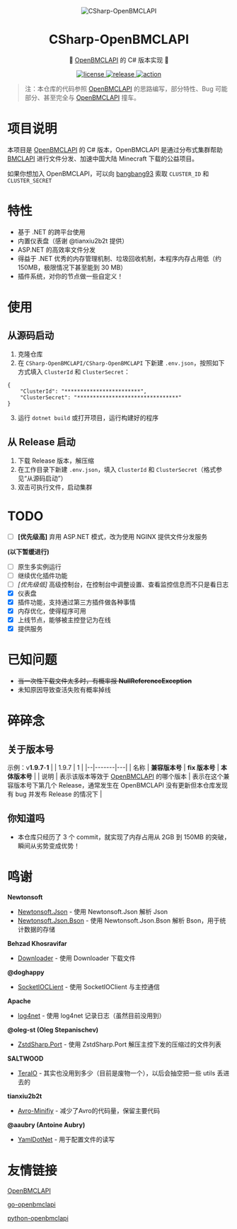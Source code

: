 ﻿<div align="center">

![CSharp-OpenBMCLAPI](https://github.com/SALTWOOD/CSharp-OpenBMCLAPI/assets/105980161/20b4b593-4ab9-445b-8a4b-6e329aa041c2)

# CSharp-OpenBMCLAPI
🎉 [OpenBMCLAPI](https://github.com/bangbang93/openbmclapi) 的 C# 版本实现 🎉

  <a href="https://raw.githubusercontent.com/Mrs4s/go-cqhttp/master/LICENSE">
    <img src="https://img.shields.io/github/license/SALTWOOD/CSharp-OpenBMCLAPI" alt="license">
  </a>
  <a href="https://github.com/Mrs4s/go-cqhttp/releases">
    <img src="https://img.shields.io/github/v/release/SALTWOOD/CSharp-OpenBMCLAPI?color=blueviolet&include_prereleases" alt="release">
  </a>
  <a href="https://github.com/SALTWOOD/CSharp-OpenBMCLAPI/actions">
    <img src="https://github.com/SALTWOOD/CSharp-OpenBMCLAPI/workflows/.NET/badge.svg" alt="action">
  </a>
</div>

> 注：本仓库的代码参照 [OpenBMCLAPI](https://github.com/bangbang93/openbmclapi) 的思路编写，部分特性、Bug 可能部分、甚至完全与 [OpenBMCLAPI](https://github.com/bangbang93/openbmclapi) 撞车。

# 项目说明

本项目是 [OpenBMCLAPI](https://github.com/bangbang93/openbmclapi) 的 C# 版本，OpenBMCLAPI 是通过分布式集群帮助 [BMCLAPI](https://bmclapidoc.bangbang93.com/) 进行文件分发、加速中国大陆 Minecraft 下载的公益项目。

如果你想加入 OpenBMCLAPI，可以向 [bangbang93](https://github.com/bangbang93) 索取 `CLUSTER_ID` 和 `CLUSTER_SECRET`

# 特性

- 基于 .NET 的跨平台使用
- 内置仪表盘（感谢 @tianxiu2b2t 提供）
- ASP.NET 的高效率文件分发
- 得益于 .NET 优秀的内存管理机制、垃圾回收机制，本程序内存占用低（约 150MB，极限情况下甚至能到 30 MB）
- 插件系统，对你的节点做一些自定义！

# 使用

## 从源码启动

1. 克隆仓库
2. 在 `CSharp-OpenBMCLAPI/CSharp-OpenBMCLAPI` 下新建 `.env.json`，按照如下方式填入 `ClusterId` 和 `ClusterSecret`：
```
{
	"ClusterId": "************************",
	"ClusterSecret": "********************************"
}
```
3. 运行 `dotnet build` 或打开项目，运行构建好的程序

## 从 Release 启动

1. 下载 Release 版本，解压缩
2. 在工作目录下新建 `.env.json`，填入 `ClusterId` 和 `ClusterSecret`（格式参见“从源码启动”）
3. 双击可执行文件，启动集群

# TODO

- [ ] **[优先级高]** 弃用 ASP.NET 模式，改为使用 NGINX 提供文件分发服务

**(以下暂缓进行)**

- [ ] 原生多实例运行
- [ ] 继续优化插件功能
- [ ] *[优先级低]* 高级控制台，在控制台中调整设置、查看监控信息而不只是看日志
- [x] 仪表盘
- [x] 插件功能，支持通过第三方插件做各种事情
- [x] 内存优化，使得程序可用
- [x] 上线节点，能够被主控登记为在线
- [x] 提供服务

# 已知问题
- ~~当一次性下载文件太多时，有概率报 **NullReferenceException**~~
- 未知原因导致查活失败有概率掉线

# 碎碎念
## 关于版本号
示例：v**1.9.7**-**1**
|  | 1.9.7 | 1 |
|--|-------|---|
| 名称 | **兼容版本号** | **fix 版本号** | **本体版本号** |
| 说明 | 表示该版本等效于 [OpenBMCLAPI](https://github.com/bangbang93/openbmclapi) 的哪个版本 | 表示在这个兼容版本号下第几个 Release，通常发生在 OpenBMCLAPI 没有更新但本仓库发现有 bug 并发布 Release 的情况下 |

## 你知道吗

- 本仓库只经历了 3 个 commit，就实现了内存占用从 2GB 到 150MB 的突破，瞬间从劣势变成优势！

# 鸣谢

**Newtonsoft**
- [Newtonsoft.Json](https://www.newtonsoft.com/json) - 使用 Newtonsoft.Json 解析 Json
- [Newtonsoft.Json.Bson](https://www.newtonsoft.com/json) - 使用 Newtonsoft.Json.Bson 解析 Bson，用于统计数据的存储

**Behzad Khosravifar**
- [Downloader](https://github.com/bezzad/Downloader) - 使用 Downloader 下载文件

**@doghappy**
- [SocketIOCLient](https://github.com/doghappy/socket.io-client-csharp) - 使用 SocketIOClient 与主控通信

**Apache**
- [log4net](https://logging.apache.org/log4net/) - 使用 log4net 记录日志（虽然目前没用到）

**@oleg-st (Oleg Stepanischev)**
- [ZstdSharp.Port](https://github.com/oleg-st/ZstdSharp) - 使用 ZstdSharp.Port 解压主控下发的压缩过的文件列表

**SALTWOOD**
- [TeraIO](https://github.com/SALTWOOD/TeraIO) - 其实也没用到多少（目前是废物一个），以后会抽空把一些 utils 丢进去的

**tianxiu2b2t**
- [Avro-Minifiy](https://github.com/TTB-Network/python-openbmclapi) - 减少了Avro的代码量，保留主要代码

**@aaubry (Antoine Aubry)**
- [YamlDotNet](https://github.com/aaubry/YamlDotNet) - 用于配置文件的读写

# 友情链接

[OpenBMCLAPI](https://github.com/bangbang93/openbmclapi)

[go-openbmclapi](https://github.com/LiterMC/go-openbmclapi)

[python-openbmclapi](https://github.com/TTB-Network/python-openbmclapi)
